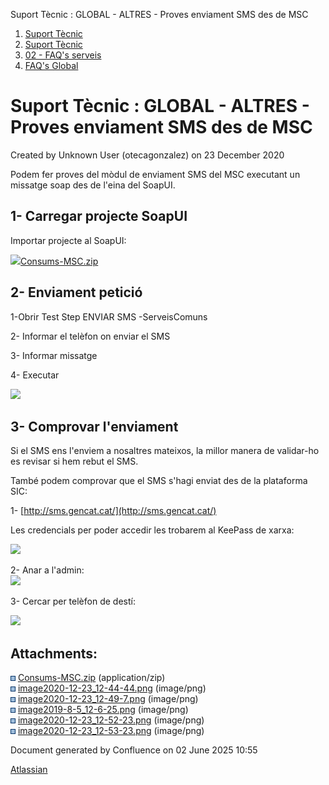 Suport Tècnic : GLOBAL - ALTRES - Proves enviament SMS des de MSC  

1.  [Suport Tècnic](index.html)
2.  [Suport Tècnic](13893782.html)
3.  [02 - FAQ's serveis](26313393.html)
4.  [FAQ's Global](28705585.html)

Suport Tècnic : GLOBAL - ALTRES - Proves enviament SMS des de MSC
=================================================================

Created by Unknown User (otecagonzalez) on 23 December 2020

Podem fer proves del mòdul de enviament SMS del MSC executant un missatge soap des de l'eina del SoapUI. 

1- Carregar projecte SoapUI
---------------------------

Importar projecte al SoapUI:

[![](download/resources/com.atlassian.confluence.plugins.confluence-view-file-macro:view-file-macro-resources/images/placeholder-small-zip.png)Consums-MSC.zip](/download/attachments/41520188/Consums-MSC.zip?version=1&modificationDate=1608723827096&api=v2)

  

2- Enviament petició
--------------------

1-Obrir Test Step ENVIAR SMS -ServeisComuns

2- Informar el telèfon on enviar el SMS

3- Informar missatge

4- Executar

![](attachments/41520188/41520191.png)

  

  

3- Comprovar l'enviament
------------------------

Si el SMS ens l'enviem a nosaltres mateixos, la millor manera de validar-ho es revisar si hem rebut el SMS. 

També podem comprovar que el SMS s'hagi enviat des de la plataforma SIC: 

1- [http://sms.gencat.cat/](http://sms.gencat.cat/)

Les credencials per poder accedir les trobarem al KeePass de xarxa:

![](attachments/41520188/41520192.png)

  

2- Anar a l'admin:   
![](attachments/41520188/41520193.png)

  

3- Cercar per telèfon de destí: 

![](attachments/41520188/41520194.png)

  

  

Attachments:
------------

![](images/icons/bullet_blue.gif) [Consums-MSC.zip](attachments/41520188/41520189.zip) (application/zip)  
![](images/icons/bullet_blue.gif) [image2020-12-23\_12-44-44.png](attachments/41520188/41520190.png) (image/png)  
![](images/icons/bullet_blue.gif) [image2020-12-23\_12-49-7.png](attachments/41520188/41520191.png) (image/png)  
![](images/icons/bullet_blue.gif) [image2019-8-5\_12-6-25.png](attachments/41520188/41520192.png) (image/png)  
![](images/icons/bullet_blue.gif) [image2020-12-23\_12-52-23.png](attachments/41520188/41520193.png) (image/png)  
![](images/icons/bullet_blue.gif) [image2020-12-23\_12-53-23.png](attachments/41520188/41520194.png) (image/png)  

Document generated by Confluence on 02 June 2025 10:55

[Atlassian](http://www.atlassian.com/)